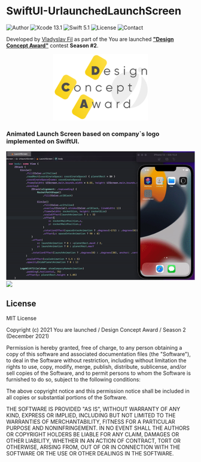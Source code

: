# SwiftUI-UrlaunchedLaunchScreen
![Author](https://img.shields.io/badge/author-Vladyslav%20Fil-brightgreen.svg)
![Xcode 13.1](https://img.shields.io/badge/Xcode-13.2.1-blue.svg)
![Swift 5.1](https://img.shields.io/badge/Swift-5.5-blue.svg)
![License](https://img.shields.io/badge/license-MIT-black.svg)
![Contact](https://img.shields.io/badge/contact-i%40urlaunched.com-yellow.svg)

Developed by [Vladyslav Fil](https://www.linkedin.com/in/vladyslav-fil/) as part of the You are launched [**"Design Concept Award"**](https://www.urlaunched.com) contest **Season #2**.

<p align="center">
<img src="https://github.com/urlaunched-com/SwiftUI-UrlaunchedLaunchScreen/blob/main/dca_logo.png" width=50% height=50%>
</p>

### Animated Launch Screen based on company`s logo implemented on SwiftUI.
<img src="https://github.com/urlaunched-com/SwiftUI-UrlaunchedLaunchScreen/blob/main/simulator13.gif" width="700px">

<img src="https://github.com/urlaunched-com/SwiftUI-UrlaunchedLaunchScreen/blob/main/iphone7.gif" width="300px">

## License

MIT License

Copyright (c) 2021 You are launched / Design Concept Award / Season 2 (December 2021)

Permission is hereby granted, free of charge, to any person obtaining a copy
of this software and associated documentation files (the "Software"), to deal
in the Software without restriction, including without limitation the rights
to use, copy, modify, merge, publish, distribute, sublicense, and/or sell
copies of the Software, and to permit persons to whom the Software is
furnished to do so, subject to the following conditions:

The above copyright notice and this permission notice shall be included in all
copies or substantial portions of the Software.

THE SOFTWARE IS PROVIDED "AS IS", WITHOUT WARRANTY OF ANY KIND, EXPRESS OR
IMPLIED, INCLUDING BUT NOT LIMITED TO THE WARRANTIES OF MERCHANTABILITY,
FITNESS FOR A PARTICULAR PURPOSE AND NONINFRINGEMENT. IN NO EVENT SHALL THE
AUTHORS OR COPYRIGHT HOLDERS BE LIABLE FOR ANY CLAIM, DAMAGES OR OTHER
LIABILITY, WHETHER IN AN ACTION OF CONTRACT, TORT OR OTHERWISE, ARISING FROM,
OUT OF OR IN CONNECTION WITH THE SOFTWARE OR THE USE OR OTHER DEALINGS IN THE
SOFTWARE.
